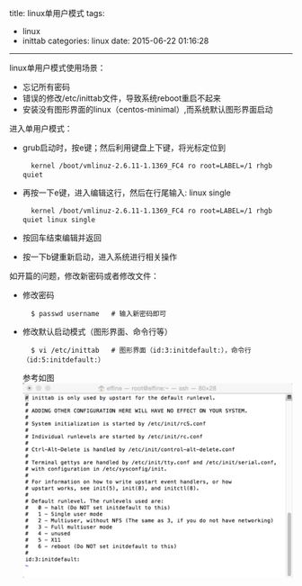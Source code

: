 title: linux单用户模式
tags:
  - linux
  - inittab
categories: linux
date: 2015-06-22 01:16:28
---
linux单用户模式使用场景：

- 忘记所有密码
- 错误的修改/etc/inittab文件，导致系统reboot重启不起来
- 安装没有图形界面的linux（centos-minimal）,而系统默认图形界面启动

进入单用户模式：

- grub启动时，按e键；然后利用键盘上下键，将光标定位到

		kernel /boot/vmlinuz-2.6.11-1.1369_FC4 ro root=LABEL=/1 rhgb quiet

- 再按一下e键，进入编辑这行，然后在行尾输入: linux single

		kernel /boot/vmlinuz-2.6.11-1.1369_FC4 ro root=LABEL=/1 rhgb quiet linux single

- 按回车结束编辑并返回

- 按一下b键重新启动，进入系统进行相关操作

<!-- more -->

如开篇的问题，修改新密码或者修改文件：

- 修改密码

		$ passwd username	# 输入新密码即可

- 修改默认启动模式（图形界面、命令行等）

		$ vi /etc/inittab 	# 图形界面（id:3:initdefault:），命令行（id:5:initdefault:）

	参考如图 <img src="/imgs/linux/inittab.png" alt="linux默认启动模式控制文件" />